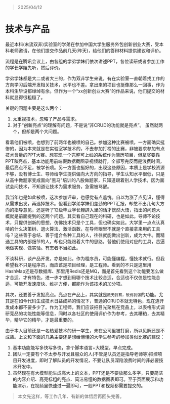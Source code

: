 > 2025/04/12
# 技术与产品
最近本科(末流双非)实验室的学弟在参加中国大学生服务外包创新创业大赛，受本科老师邀请，在他们提交作品前几天(昨天)，给他们的答辩材料提供建议和评价。

流程是在腾讯会议上，由各组的学弟学妹们依次讲述PPT，各位读研或者参加工作的学长学姐先听，然后评价。

学弟学妹都是大二或者大三的，作为双非学生来说，有在实验室一直朝着找工作的方向学习后端开发相关技术，水平也不差。拿出来的项目也挺像那么一回事，作为本科生毕设都绰绰有余。但作为一个“xx创新创业大赛”的作品来说，他们提交的材料就显得很粗糙了。

关键的问题主要是这么两个：
1. 太重视技术，忽略了产品与需求。
2. 对于“创新亮点”的理解有问题，不是说“非CRUD的功能就是亮点”。
虽然就两个，但却是两个大问题。

看着他们被喷，也想到了前两年也被喷的自己。参加这种比赛被喷，一方面确实挺惨的，因为本来就是在实验室学技术的，不去参加打榜的比赛，非被要求参加有点技术含量的PPT大赛。想实现一个完整可上线的系统作为简历项目，但拿奖要靠PPT和亮点，基本功能用前端假数据截图录视频就行，全部写完反而是浪费时间，最后亮点不足，被学长喷。另一方面也挺好的，出现这些原因，本质上是学校资源不够，没有博士生、导师给学生提供偏向大方向的指导，学生认知水平很低，只是从高中做题家变成面向"黑马"培训的八股做题家，只知道跟着别人学技术，因为面试会问技术，不知道让技术为需求服务，急需被骂醒。

我当年也是如此被喷，这次参加评审，也感觉有点羞愧。自以为涨了点见识，懂得从需求出发，再选择技术。但看到学弟学妹们差劲的PPT汇报，却憋不出几句大方向的指导意见，还是听了12级毕业学长鞭辟入里的话才恍然大悟，指出的问题大概就是前面提到的这两个问题。其实看自己现在的科研，也是如此。导师不论技术，只提供创新的思想，仿佛技术只是个工具，但也确实如此。大学里一点点认真啃的什么决策树、退火算法、激活函数，在导师眼里不就是个直接拿来用的工具吗？这些善于总结、善于组合各种工具的人，往往就能做出创新，成为大牛。而精通工具的内部细节的人，却也只能跟着大牛的思路，替他们使用对应的工具，苦逼地做实现、做实验。有志者不当如此。

不谈科研，谈产品开发，亦是如此。作为程序员，可能懂编程，懂技术就行。但我希望我不只是程序员，而应该是项目经理，是工程师。看到的不只是这里用HashMap还是存数据库、那里用Redis还是MQ，而是首先看到这个功能要怎么做才合适、才有特色，进一步才想到用哪个技术比较合适，合适也不仅仅是性能合适，可能开发速度快、维护方便，都能作为该技术的加分项。

其次，还要善于发掘亮点。亮点在产品上，其实就是`敌无我有，敌弱我强`的功能。尤其是在如今代码生成技术日益成熟的情况下，普通的CRUD本就无特色，现在连开发成本都不要多少了。作为工程师，我们应该把目光聚焦在竞品上，以表格形式调研竞品的功能性能等信息，同时以各社区的使用评价作为参考，去其糟粕，去其精华，精华它的精华，才是最重要的。

由于本人目前还是一名热爱技术的研一学生，未在公司里被打磨，所以见解还是不成熟。上文和下面的几条主要还是想给懵懂的大学生参考的参加类似比赛的建议：
1. 基本功能能写多快写多快，拿个脚本语言+大模型，早点完成。
2. 团队一定要有个不太参与开发且服众的人(不管是队员还是指导老师等)把控项目开发进度，即时了解队员的开发情况，不要让队员深陷浪费时间的非必要技术开发中。
3. 虽然现在有大模型能生成高大上的文本，PPT还是不要放那么多字，只要简洁的内容介绍、高亮标粗的亮点、简洁易懂的数据图表即可。至于页面展示和功能演示，在视频里快速过一遍即可，一般PPT和视频都需要提交的。

> 本文先这样，等工作几年、有新的体悟后再回头完善。